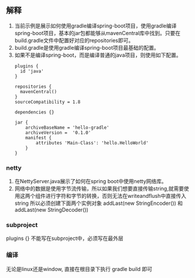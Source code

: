## 解释
1. 当前示例是展示如何使用gradle编译spring-boot项目，使用gradle编译spring-boot项目，基本的jar包都能够从mavenCentral库中找到。只要在build.gradle文件中配置好对应的repositories即可。
2. build.gradle是使用gradle编译spring-boot项目最基础的配置。
3. 如果不是编译spring-boot，而是编译普通的java项目，则使用如下配置。
    ```
    plugins {
      id 'java'
    }

    repositories { 
      mavenCentral() 
    }
    sourceCompatibility = 1.8

    dependencies {}

    jar {
        archiveBaseName = 'hello-gradle'
        archiveVersion =  '0.1.0'
        manifest {
            attributes 'Main-Class': 'hello.HelloWorld'
        }
    }
    ```


### netty
1. 在NettyServer.java展示了如何在spring boot中使用netty网络库。
2. 网络中的数据是使用字节流传输，所以如果我们想要直接传输string,就需要使用这两个组件进行字符和字节的转换，否则无法在writeandflush中直接传入string
所以必须创建下面两个实例对象 addLast(new StringEncoder()) 和 addLast(new StringDecoder()) 

### subproject
plugins {} 不能写在subproject中，必须写在最外层

### 编译
无论是linux还是window, 直接在根目录下执行 gradle build 即可